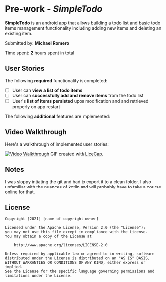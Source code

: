 # Pre-work - *SimpleTodo*

**SimpleTodo** is an android app that allows building a todo list and basic todo items management functionality including adding new items and deleting an existing item.

Submitted by: **Michael Romero**

Time spent: **2** hours spent in total

## User Stories

The following **required** functionality is completed:

* [ ] User can **view a list of todo items**
* [ ] User can **successfully add and remove items** from the todo list
* [ ] User's **list of items persisted** upon modification and and retrieved properly on app restart

The following **additional** features are implemented:


## Video Walkthrough

Here's a walkthrough of implemented user stories:

[![Video Walkthrough](https://i.imgur.com/HNLXQ7P.gif)](https://i.imgur.com/HNLXQ7P.gif)
GIF created with [LiceCap](http://www.cockos.com/licecap/).

## Notes

I was sloppy intiating the git and had to export it to a clean folder. I also unfamiliar with the nuances of kotlin and will probably have to take a course online for that. 

## License

    Copyright [2021] [name of copyright owner]

    Licensed under the Apache License, Version 2.0 (the "License");
    you may not use this file except in compliance with the License.
    You may obtain a copy of the License at

        http://www.apache.org/licenses/LICENSE-2.0

    Unless required by applicable law or agreed to in writing, software
    distributed under the License is distributed on an "AS IS" BASIS,
    WITHOUT WARRANTIES OR CONDITIONS OF ANY KIND, either express or implied.
    See the License for the specific language governing permissions and
    limitations under the License.
